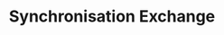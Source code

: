 ---
title: "Synchronisation Exchange"
linkTitle: "Funktionsweise"
weight: 10
description: Dieses Dokument enthält notwendige Informationen im Zusammenhang mit der Synchronisation von Reservationen einer ROOMS Umgebung mit Kalendereinträgen einer MS Exchange Umgebung.
---